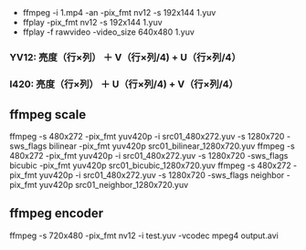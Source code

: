## 
* ffmpeg -i 1.mp4 -an -pix_fmt nv12 -s 192x144 1.yuv
* ffplay -pix_fmt nv12 -s 192x144 1.yuv
* ffplay -f rawvideo -video_size 640x480 1.yuv
### YV12: 亮度（行×列） ＋ V（行×列/4) + U（行×列/4）
### I420: 亮度（行×列） ＋ U（行×列/4) + V（行×列/4）

## ffmpeg scale
ffmpeg -s 480x272 -pix_fmt yuv420p -i src01_480x272.yuv -s 1280x720 -sws_flags bilinear -pix_fmt yuv420p src01_bilinear_1280x720.yuv
ffmpeg -s 480x272 -pix_fmt yuv420p -i src01_480x272.yuv -s 1280x720 -sws_flags bicubic -pix_fmt yuv420p src01_bicubic_1280x720.yuv
ffmpeg -s 480x272 -pix_fmt yuv420p -i src01_480x272.yuv -s 1280x720 -sws_flags neighbor -pix_fmt yuv420p src01_neighbor_1280x720.yuv

## ffmpeg encoder
ffmpeg -s 720x480 -pix_fmt nv12 -i test.yuv -vcodec mpeg4 output.avi
